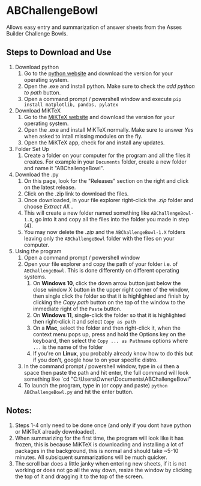 # ABChallengeBowl
Allows easy entry and summarization of answer sheets from the Asses Builder Challenge Bowls.
## Steps to Download and Use
1. Download python
    1. Go to the [python website](https://www.python.org/downloads/) and download the version for your operating system.
    2. Open the .exe and install python. Make sure to check the *add python to path* button.
    3. Open a command prompt / powershell window and execute `pip install matplotlib, pandas, pylatex`
2. Download MiKTeX
    1. Go to the [MiKTeX website](https://miktex.org/download) and download the version for your operating system.
    2. Open the .exe and install MiKTeX normally. Make sure to answer *Yes* when asked to intall missing modules on the fly.
    3. Open the MiKTeX app, check for and install any updates.
3. Folder Set Up
    1. Create a folder on your computer for the program and all the files it creates. For example in your `Documents` folder, create a new folder and name it "ABChallengeBowl".
4. Download the .py
    1. On this page, look for the "Releases" section on the right and click on the latest release.
    2. Click on the .zip link to download the files.
    3. Once downloaded, in your file explorer right-click the *.zip* folder and choose *Extract All...*
    4. This will create a new folder named something like `ABChallengeBowl-1.X`, go into it and copy all the files into the folder you made in step (4).
    5. You may now delete the *.zip* and the `ABChallengeBowl-1.X` folders leaving only the `ABChallengeBowl` folder with the files on your computer.
5. Using the program
    1. Open a command prompt / powershell window
    2. Open your file explorer and copy the path of your folder i.e. of `ABChallengeBowl`. This is done differently on different operating systems.
        1. On **Windows 10**, click the down arrow button just below the close window X button in the upper right corner of the window, then single click the folder so that it is highlighted and finish by clicking the *Copy path* button on the top of the window to the immediate right of the `Paste` button.
        2. On **Windows 11**, single-click the folder so that it is highlighted then right-click it and select `Copy as path`
        3. On a **Mac**, select the folder and then right-click it, when the context menu pops up, press and hold the Options key on the keyboard, then select the `Copy ... as Pathname` options where `...` is the name of the folder
        4. If you're on **Linux**, you probably already know how to do this but if you don't, google how to on your specific distro.
    3. In the command prompt /  powershell window, type in `cd` then a space then paste the path and hit enter, the full command will look something like `cd "C:\Users\Owner\Documents\ABChallengeBowl"
    4. To launch the program, type in (or copy and paste) `python ABChallengeBowl.py` and hit the enter button.
## Notes:
1. Steps 1-4 only need to be done once (and only if you dont have python or MiKTeX already downloaded).
2. When summarizing for the first time, the program will look like it has frozen, this is because MiKTeX is downloading and installing a lot of packages in the background, this is normal and should take ~5-10 minutes. All subsiquent summarizations will be much quicker.
3. The scroll bar does a little janky when entering new sheets, if it is not working or does not go all the way down, resize the window by clicking the top of it and dragging it to the top of the screen.
